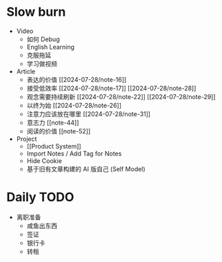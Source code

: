 # Slow burn
- Video
  - 如何 Debug
  - English Learning
  - 克服拖延
  - 学习做视频
- Article
  - 表达的价值 [[2024-07-28/note-16]]
  - 接受低效率 [[2024-07-28/note-17]] [[2024-07-28/note-28]]
  - 观念需要持续刷新 [[2024-07-28/note-22]] [[2024-07-28/note-29]]
  - 以终为始 [[2024-07-28/note-26]]
  - 注意力应该放在哪里 [[2024-07-28/note-31]]
  - 意志力 [[note-44]]
  - 阅读的价值 [[note-52]]
- Project
  - [[Product System]]
  - Import Notes / Add Tag for Notes
  - Hide Cookie
  - 基于旧有文章构建的 AI 版自己 (Self Model)

# Daily TODO
- 离职准备
  - 咸鱼出东西
  - 签证
  - 银行卡
  - 转租
